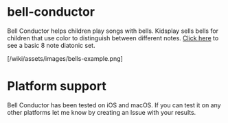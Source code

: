 # bell-conductor

Bell Conductor helps children play songs with bells. Kidsplay sells bells for children that use color to distinguish between different notes. [Click here](http://www.grothmusic.com/p-41-kidsplay-8-note-diatonic-handbell-set.aspx) to see a basic 8 note diatonic set.


[/wiki/assets/images/bells-example.png]


# Platform support

Bell Conductor has been tested on iOS and macOS. If you can test it on any other platforms let me know by creating an Issue with your results.
